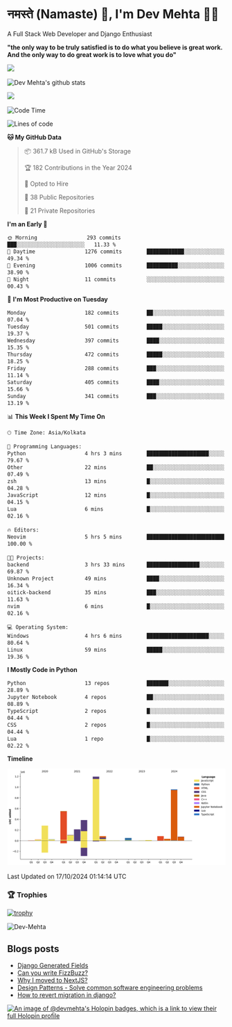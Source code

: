 # नमस्ते (Namaste) :pray:, I'm Dev Mehta :man_technologist:
A Full Stack Web Developer and Django Enthusiast

**"the only way to be truly satisfied is to do what you believe is great work. And the only way to do great work is to love what you do"**

<img src="https://github-readme-stats.vercel.app/api?username=Dev-Mehta&show=reviews,discussions_started,discussions_answered,prs_merged,prs_merged_percentage" />

![Dev Mehta's github stats](https://github-readme-stats.vercel.app/api?username=Dev-Mehta&count_private=true&show_icons=true&theme=nightowl)

<img src="https://komarev.com/ghpvc/?username=Dev-Mehta" />

<!--START_SECTION:waka-->
![Code Time](http://img.shields.io/badge/Code%20Time-411%20hrs%2059%20mins-blue)

![Lines of code](https://img.shields.io/badge/From%20Hello%20World%20I%27ve%20Written-4.0%20million%20lines%20of%20code-blue)

**🐱 My GitHub Data** 

> 📦 361.7 kB Used in GitHub's Storage 
 > 
> 🏆 182 Contributions in the Year 2024
 > 
> 💼 Opted to Hire
 > 
> 📜 38 Public Repositories 
 > 
> 🔑 21 Private Repositories 
 > 
**I'm an Early 🐤** 

```text
🌞 Morning                293 commits         ███░░░░░░░░░░░░░░░░░░░░░░   11.33 % 
🌆 Daytime                1276 commits        ████████████░░░░░░░░░░░░░   49.34 % 
🌃 Evening                1006 commits        ██████████░░░░░░░░░░░░░░░   38.90 % 
🌙 Night                  11 commits          ░░░░░░░░░░░░░░░░░░░░░░░░░   00.43 % 
```
📅 **I'm Most Productive on Tuesday** 

```text
Monday                   182 commits         ██░░░░░░░░░░░░░░░░░░░░░░░   07.04 % 
Tuesday                  501 commits         █████░░░░░░░░░░░░░░░░░░░░   19.37 % 
Wednesday                397 commits         ████░░░░░░░░░░░░░░░░░░░░░   15.35 % 
Thursday                 472 commits         █████░░░░░░░░░░░░░░░░░░░░   18.25 % 
Friday                   288 commits         ███░░░░░░░░░░░░░░░░░░░░░░   11.14 % 
Saturday                 405 commits         ████░░░░░░░░░░░░░░░░░░░░░   15.66 % 
Sunday                   341 commits         ███░░░░░░░░░░░░░░░░░░░░░░   13.19 % 
```


📊 **This Week I Spent My Time On** 

```text
🕑︎ Time Zone: Asia/Kolkata

💬 Programming Languages: 
Python                   4 hrs 3 mins        ████████████████████░░░░░   79.67 % 
Other                    22 mins             ██░░░░░░░░░░░░░░░░░░░░░░░   07.49 % 
zsh                      13 mins             █░░░░░░░░░░░░░░░░░░░░░░░░   04.28 % 
JavaScript               12 mins             █░░░░░░░░░░░░░░░░░░░░░░░░   04.15 % 
Lua                      6 mins              █░░░░░░░░░░░░░░░░░░░░░░░░   02.16 % 

🔥 Editors: 
Neovim                   5 hrs 5 mins        █████████████████████████   100.00 % 

🐱‍💻 Projects: 
backend                  3 hrs 33 mins       █████████████████░░░░░░░░   69.87 % 
Unknown Project          49 mins             ████░░░░░░░░░░░░░░░░░░░░░   16.34 % 
oitick-backend           35 mins             ███░░░░░░░░░░░░░░░░░░░░░░   11.63 % 
nvim                     6 mins              █░░░░░░░░░░░░░░░░░░░░░░░░   02.16 % 

💻 Operating System: 
Windows                  4 hrs 6 mins        ████████████████████░░░░░   80.64 % 
Linux                    59 mins             █████░░░░░░░░░░░░░░░░░░░░   19.36 % 
```

**I Mostly Code in Python** 

```text
Python                   13 repos            ███████░░░░░░░░░░░░░░░░░░   28.89 % 
Jupyter Notebook         4 repos             ██░░░░░░░░░░░░░░░░░░░░░░░   08.89 % 
TypeScript               2 repos             █░░░░░░░░░░░░░░░░░░░░░░░░   04.44 % 
CSS                      2 repos             █░░░░░░░░░░░░░░░░░░░░░░░░   04.44 % 
Lua                      1 repo              █░░░░░░░░░░░░░░░░░░░░░░░░   02.22 % 
```



**Timeline**

![Lines of Code chart](https://raw.githubusercontent.com/Dev-Mehta/Dev-Mehta/master/assets/bar_graph.png)


 Last Updated on 17/10/2024 01:14:14 UTC
<!--END_SECTION:waka-->

### 🏆 Trophies
[![trophy](https://github-profile-trophy.vercel.app/?username=Dev-Mehta&row=2&column=3&margin-w=15&margin-h=15&no-bg=true&frame=false&theme=onestar)](https://github.com/ryo-ma/github-profile-trophy)

<img align="center" src="https://github-readme-streak-stats.herokuapp.com/?user=Dev-Mehta&" alt="Dev-Mehta" />

## Blogs posts<!-- BLOG-POST-LIST:START -->
- [Django Generated Fields](https://simplifiedweb.netlify.app/django-generated-fields)
- [Can you write FizzBuzz?](https://simplifiedweb.netlify.app/can-you-write-fizzbuzz)
- [Why I moved to NextJS?](https://simplifiedweb.netlify.app/why-i-moved-to-nextjs)
- [Design Patterns - Solve common software engineering problems](https://simplifiedweb.netlify.app/design-patterns-solve-common-software-engineering-problems)
- [How to revert migration in django?](https://simplifiedweb.netlify.app/how-to-revert-migration-in-django)
<!-- BLOG-POST-LIST:END -->

[![An image of @devmehta's Holopin badges, which is a link to view their full Holopin profile](https://holopin.me/devmehta)](https://holopin.io/@devmehta)
